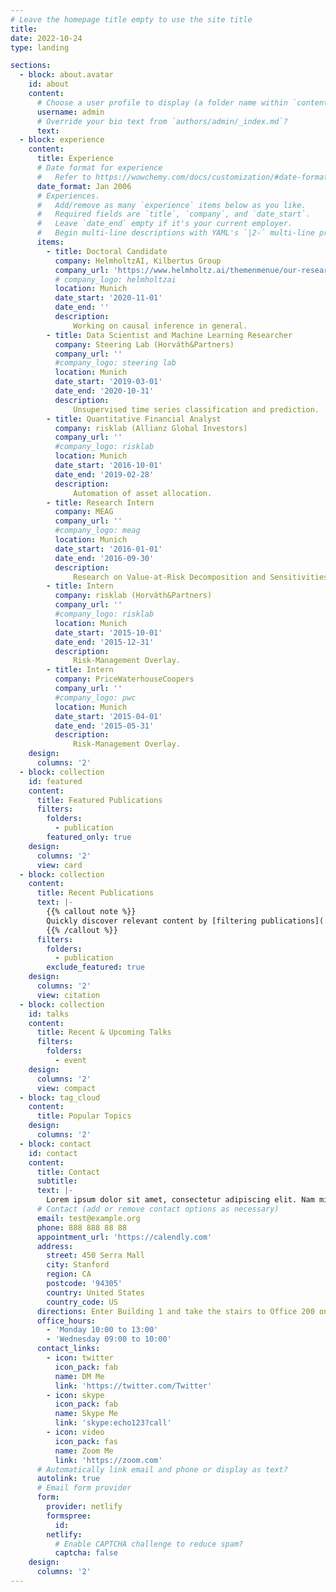 ```yaml
---
# Leave the homepage title empty to use the site title
title:
date: 2022-10-24
type: landing

sections:
  - block: about.avatar
    id: about
    content:
      # Choose a user profile to display (a folder name within `content/authors/`)
      username: admin
      # Override your bio text from `authors/admin/_index.md`?
      text:
  - block: experience
    content:
      title: Experience
      # Date format for experience
      #   Refer to https://wowchemy.com/docs/customization/#date-format
      date_format: Jan 2006
      # Experiences.
      #   Add/remove as many `experience` items below as you like.
      #   Required fields are `title`, `company`, and `date_start`.
      #   Leave `date_end` empty if it's your current employer.
      #   Begin multi-line descriptions with YAML's `|2-` multi-line prefix.
      items:
        - title: Doctoral Candidate
          company: HelmholtzAI, Kilbertus Group
          company_url: 'https://www.helmholtz.ai/themenmenue/our-research/research-groups/kilbertus-group/index.html'
          # company_logo: helmholtzai
          location: Munich
          date_start: '2020-11-01'
          date_end: ''
          description:
              Working on causal inference in general.
        - title: Data Scientist and Machine Learning Researcher
          company: Steering Lab (Horváth&Partners)
          company_url: ''
          #company_logo: steering lab
          location: Munich
          date_start: '2019-03-01'
          date_end: '2020-10-31'
          description: 
              Unsupervised time series classification and prediction.
        - title: Quantitative Financial Analyst
          company: risklab (Allianz Global Investors)
          company_url: ''
          #company_logo: risklab
          location: Munich
          date_start: '2016-10-01'
          date_end: '2019-02-28'
          description: 
              Automation of asset allocation.
        - title: Research Intern
          company: MEAG
          company_url: ''
          #company_logo: meag
          location: Munich
          date_start: '2016-01-01'
          date_end: '2016-09-30'
          description: 
              Research on Value-at-Risk Decomposition and Sensitivities.
        - title: Intern
          company: risklab (Horváth&Partners)
          company_url: ''
          #company_logo: risklab
          location: Munich
          date_start: '2015-10-01'
          date_end: '2015-12-31'
          description: 
              Risk-Management Overlay.
        - title: Intern
          company: PriceWaterhouseCoopers
          company_url: ''
          #company_logo: pwc
          location: Munich
          date_start: '2015-04-01'
          date_end: '2015-05-31'
          description: 
              Risk-Management Overlay.
    design:
      columns: '2'
  - block: collection
    id: featured
    content:
      title: Featured Publications
      filters:
        folders:
          - publication
        featured_only: true
    design:
      columns: '2'
      view: card
  - block: collection
    content:
      title: Recent Publications
      text: |-
        {{% callout note %}}
        Quickly discover relevant content by [filtering publications](./publication/).
        {{% /callout %}}
      filters:
        folders:
          - publication
        exclude_featured: true
    design:
      columns: '2'
      view: citation
  - block: collection
    id: talks
    content:
      title: Recent & Upcoming Talks
      filters:
        folders:
          - event
    design:
      columns: '2'
      view: compact
  - block: tag_cloud
    content:
      title: Popular Topics
    design:
      columns: '2'
  - block: contact
    id: contact
    content:
      title: Contact
      subtitle:
      text: |-
        Lorem ipsum dolor sit amet, consectetur adipiscing elit. Nam mi diam, venenatis ut magna et, vehicula efficitur enim.
      # Contact (add or remove contact options as necessary)
      email: test@example.org
      phone: 888 888 88 88
      appointment_url: 'https://calendly.com'
      address:
        street: 450 Serra Mall
        city: Stanford
        region: CA
        postcode: '94305'
        country: United States
        country_code: US
      directions: Enter Building 1 and take the stairs to Office 200 on Floor 2
      office_hours:
        - 'Monday 10:00 to 13:00'
        - 'Wednesday 09:00 to 10:00'
      contact_links:
        - icon: twitter
          icon_pack: fab
          name: DM Me
          link: 'https://twitter.com/Twitter'
        - icon: skype
          icon_pack: fab
          name: Skype Me
          link: 'skype:echo123?call'
        - icon: video
          icon_pack: fas
          name: Zoom Me
          link: 'https://zoom.com'
      # Automatically link email and phone or display as text?
      autolink: true
      # Email form provider
      form:
        provider: netlify
        formspree:
          id:
        netlify:
          # Enable CAPTCHA challenge to reduce spam?
          captcha: false
    design:
      columns: '2'
---
```

